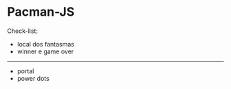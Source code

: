# Pacman-JS

Check-list:
- local dos fantasmas
- winner e game over
--------------------------------
- portal
- power dots